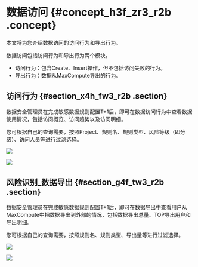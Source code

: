 # 数据访问 {#concept_h3f_zr3_r2b .concept}

本文将为您介绍数据访问的访问行为和导出行为。

数据访问包括访问行为和导出行为两个模块。

-   访问行为：包含Create、Insert操作，但不包括访问失败的行为。
-   导出行为：数据从MaxCompute导出的行为。

## 访问行为 {#section_x4h_fw3_r2b .section}

数据安全管理员在完成敏感数据规则配置T+1后，即可在数据访问行为中查看数据使用情况，包括访问概览、访问趋势以及访问明细。

您可根据自己的查询需要，按照Project、规则名、规则类型、风险等级（即分级）、访问人员等进行过滤选择。

![](http://static-aliyun-doc.oss-cn-hangzhou.aliyuncs.com/assets/img/17057/15415540898862_zh-CN.png)

![](http://static-aliyun-doc.oss-cn-hangzhou.aliyuncs.com/assets/img/17057/15415540898863_zh-CN.png)

## 风险识别\_数据导出 {#section_g4f_tw3_r2b .section}

数据安全管理员在完成敏感数据规则配置T+1后，即可在数据导出中查看用户从MaxCompute中把数据导出到外部的情况，包括数据导出总量、TOP导出用户和导出明细。

您可根据自己的查询需要，按照规则名、规则类型、导出量等进行过滤选择。

![](http://static-aliyun-doc.oss-cn-hangzhou.aliyuncs.com/assets/img/17057/15415540898866_zh-CN.png)

![](http://static-aliyun-doc.oss-cn-hangzhou.aliyuncs.com/assets/img/17057/15415540898867_zh-CN.png)

